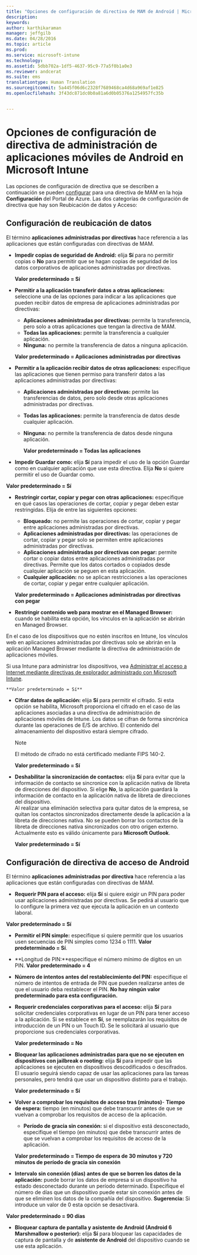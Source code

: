 ```yaml
---
title: "Opciones de configuración de directiva de MAM de Android | Microsoft Intune"
description: 
keywords: 
author: karthikaraman
manager: jeffgilb
ms.date: 04/28/2016
ms.topic: article
ms.prod: 
ms.service: microsoft-intune
ms.technology: 
ms.assetid: 5dbb702a-1df5-4637-95c9-77a5f0b1a0e3
ms.reviewer: andcerat
ms.suite: ems
translationtype: Human Translation
ms.sourcegitcommit: 5a445f06d6c2328f7689468ca4d68a969af1e825
ms.openlocfilehash: 3f43dc871dc0b0a81a6d0b05376a1254957fc35b


---
```


# Opciones de configuración de directiva de administración de aplicaciones móviles de Android en Microsoft Intune
Las opciones de configuración de directiva que se describen a continuación se pueden [configurar](create-and-deploy-mobile-app-management-policies-with-microsoft-intune.md) para una directiva de MAM en la hoja **Configuración** del Portal de Azure.
Las dos categorías de configuración de directiva que hay son Reubicación de datos y Acceso:

##  Configuración de reubicación de datos
El término **aplicaciones administradas por directivas** hace referencia a las aplicaciones que están configuradas con directivas de MAM.
- **Impedir copias de seguridad de Android:** elija **Sí** para no permitir copias o **No** para permitir que se hagan copias de seguridad de los datos corporativos de aplicaciones administradas por directivas.

  **Valor predeterminado = Sí**
- **Permitir a la aplicación transferir datos a otras aplicaciones:** seleccione una de las opciones para indicar a las aplicaciones que pueden recibir datos de empresa de aplicaciones administradas por directivas:
  -   **Aplicaciones administradas por directivas:** permite la transferencia, pero solo a otras aplicaciones que tengan la directiva de MAM.
  -   **Todas las aplicaciones:** permite la transferencia a cualquier aplicación.
  -   **Ninguna:** no permite la transferencia de datos a ninguna aplicación.

  **Valor predeterminado = Aplicaciones administradas por directivas**
- **Permitir a la aplicación recibir datos de otras aplicaciones:** especifique las aplicaciones que tienen permiso para transferir datos a las aplicaciones administradas por directivas:
  -   **Aplicaciones administradas por directivas:** permite las transferencias de datos, pero solo desde otras aplicaciones administradas por directivas.
  -   **Todas las aplicaciones:** permite la transferencia de datos desde cualquier aplicación.
  -   **Ninguna:** no permite la transferencia de datos desde ninguna aplicación.

      **Valor predeterminado = Todas las aplicaciones**

-   **Impedir Guardar como:** elija **Sí** para impedir el uso de la opción Guardar como en cualquier aplicación que use esta directiva. Elija **No** si quiere permitir el uso de Guardar como.

  **Valor predeterminado = Sí**
- **Restringir cortar, copiar y pegar con otras aplicaciones:** especifique en qué casos las operaciones de cortar, copiar y pegar deben estar restringidas. Elija de entre las siguientes opciones:
  -   **Bloqueado:** no permite las operaciones de cortar, copiar y pegar entre aplicaciones administradas por directivas.
  -   **Aplicaciones administradas por directivas:** las operaciones de cortar, copiar y pegar solo se permiten entre aplicaciones administradas por directivas.
  -   **Aplicaciones administradas por directivas con pegar:** permite cortar o copiar datos entre aplicaciones administradas por directivas. Permite que los datos cortados o copiados desde cualquier aplicación se peguen en esta aplicación.
  -   **Cualquier aplicación:** no se aplican restricciones a las operaciones de cortar, copiar y pegar entre cualquier aplicación.

    **Valor predeterminado = Aplicaciones administradas por directivas con pegar**
-   **Restringir contenido web para mostrar en el Managed Browser:** cuando se habilita esta opción, los vínculos en la aplicación se abrirán en Managed Browser.

  En el caso de los dispositivos que no estén inscritos en Intune, los vínculos web en aplicaciones administradas por directivas solo se abrirán en la aplicación Managed Browser mediante la directiva de administración de aplicaciones móviles.

  Si usa Intune para administrar los dispositivos, vea [Administrar el acceso a Internet mediante directivas de explorador administrado con Microsoft Intune](manage-internet-access-using-managed-browser-policies.md).

    **Valor predeterminado = Sí**
- **Cifrar datos de aplicación:** elija **Sí** para permitir el cifrado. Si esta opción se habilita, Microsoft proporciona el cifrado en el caso de las aplicaciones asociadas a una directiva de administración de aplicaciones móviles de Intune. Los datos se cifran de forma sincrónica durante las operaciones de E/S de archivo. El contenido del almacenamiento del dispositivo estará siempre cifrado.
  >[!NOTE]
  >El método de cifrado no está certificado mediante FIPS 140-2.

  **Valor predeterminado = Sí**

- **Deshabilitar la sincronización de contactos:** elija **Sí** para evitar que la información de contacto se sincronice con la aplicación nativa de libreta de direcciones del dispositivo. Si elige **No**, la aplicación guardará la información de contacto en la aplicación nativa de libreta de direcciones del dispositivo.<br/>Al realizar una eliminación selectiva para quitar datos de la empresa, se quitan los contactos sincronizados directamente desde la aplicación a la libreta de direcciones nativa. No se pueden borrar los contactos de la libreta de direcciones nativa sincronizados con otro origen externo. Actualmente esto es válido únicamente para **Microsoft Outlook**.

  **Valor predeterminado = Sí**

##  Configuración de directiva de acceso de Android
El término **aplicaciones administradas por directiva** hace referencia a las aplicaciones que están configuradas con directivas de MAM.

- **Requerir PIN para el acceso:** elija **Sí** si quiere exigir un PIN para poder usar aplicaciones administradas por directivas. Se pedirá al usuario que lo configure la primera vez que ejecuta la aplicación en un contexto laboral.

 **Valor predeterminado = Sí**

 -  **Permitir el PIN simple:** especifique si quiere permitir que los usuarios usen secuencias de PIN simples como 1234 o 1111. **Valor predeterminado = Sí**.
 - **Longitud de PIN:**especifique el número mínimo de dígitos en un PIN. **Valor predeterminado = 4**
 - **Número de intentos antes del restablecimiento del PIN:** especifique el número de intentos de entrada de PIN que pueden realizarse antes de que el usuario deba restablecer el PIN. **No hay ningún valor predeterminado para esta configuración.**
- **Requerir credenciales corporativas para el acceso:** elija **Sí** para solicitar credenciales corporativas en lugar de un PIN para tener acceso a la aplicación.  Si se establece en **Sí**, se reemplazarán los requisitos de introducción de un PIN o un Touch ID.  Se le solicitará al usuario que proporcione sus credenciales corporativas.

  **Valor predeterminado = No**
- **Bloquear las aplicaciones administradas para que no se ejecuten en dispositivos con jailbreak o rooting:** elija **Sí** para impedir que las aplicaciones se ejecuten en dispositivos descodificados o descifrados. El usuario seguirá siendo capaz de usar las aplicaciones para las tareas personales, pero tendrá que usar un dispositivo distinto para el trabajo.

  **Valor predeterminado = Sí**
- **Volver a comprobar los requisitos de acceso tras (minutos)**-   **Tiempo de espera:** tiempo (en minutos) que debe transcurrir antes de que se vuelvan a comprobar los requisitos de acceso de la aplicación.
  -   **Período de gracia sin conexión:** si el dispositivo está desconectado, especifique el tiempo (en minutos) que debe transcurrir antes de que se vuelvan a comprobar los requisitos de acceso de la aplicación.

    **Valor predeterminado = Tiempo de espera de 30 minutos y 720 minutos de período de gracia sin conexión**

-   **Intervalo sin conexión (días) antes de que se borren los datos de la aplicación:** puede borrar los datos de empresa si un dispositivo ha estado desconectado durante un período determinado.  Especifique el número de días que un dispositivo puede estar sin conexión antes de que se eliminen los datos de la compañía del dispositivo. **Sugerencia:** Si introduce un valor de 0 esta opción se desactivará.

  **Valor predeterminado = 90 días**
- **Bloquear captura de pantalla y asistente de Android (Android 6 Marshmallow o posterior):** elija **Sí** para bloquear las capacidades de captura de pantalla y de **asistente de Android** del dispositivo cuando se use esta aplicación.



<!--HONumber=Jun16_HO4-->


